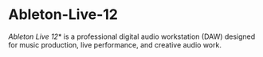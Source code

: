 # Ableton-Live-12
*Ableton Live 12** is a professional digital audio workstation (DAW) designed for music production, live performance, and creative audio work.
